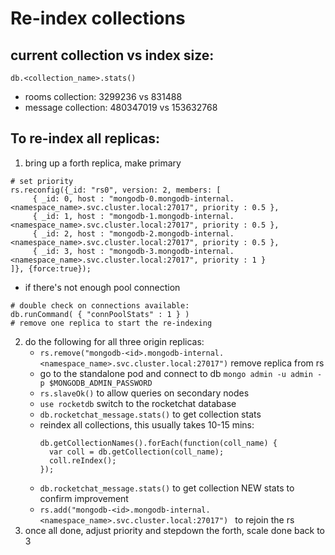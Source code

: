 # Re-index collections

## current collection vs index size:
```shell
db.<collection_name>.stats()
```
- rooms collection: 3299236 vs 831488
- message collection: 480347019 vs 153632768


## To re-index all replicas:
1. bring up a forth replica, make primary
  ```shell
  # set priority
  rs.reconfig({_id: "rs0", version: 2, members: [
       { _id: 0, host : "mongodb-0.mongodb-internal.<namespace_name>.svc.cluster.local:27017", priority : 0.5 },
       { _id: 1, host : "mongodb-1.mongodb-internal.<namespace_name>.svc.cluster.local:27017", priority : 0.5 },
       { _id: 2, host : "mongodb-2.mongodb-internal.<namespace_name>.svc.cluster.local:27017", priority : 0.5 },
       { _id: 3, host : "mongodb-3.mongodb-internal.<namespace_name>.svc.cluster.local:27017", priority : 1 }
  ]}, {force:true});
  ```
  - if there's not enough pool connection
  ```shell
  # double check on connections available:
  db.runCommand( { "connPoolStats" : 1 } )
  # remove one replica to start the re-indexing
  ```
2. do the following for all three origin replicas:
    - `rs.remove("mongodb-<id>.mongodb-internal.<namespace_name>.svc.cluster.local:27017")` remove replica from rs
    - go to the standalone pod and connect to db `mongo admin -u admin -p $MONGODB_ADMIN_PASSWORD`
    - `rs.slaveOk()` to allow queries on secondary nodes
    - `use rocketdb` switch to the rocketchat database
    - `db.rocketchat_message.stats()` to get collection stats
    - reindex all collections, this usually takes 10-15 mins:
      ```
      db.getCollectionNames().forEach(function(coll_name) {
        var coll = db.getCollection(coll_name);
        coll.reIndex();
      });
      ```
    - `db.rocketchat_message.stats()` to get collection NEW stats to confirm improvement
    - `rs.add("mongodb-<id>.mongodb-internal.<namespace_name>.svc.cluster.local:27017") ` to rejoin the rs
3. once all done, adjust priority and stepdown the forth, scale done back to 3
